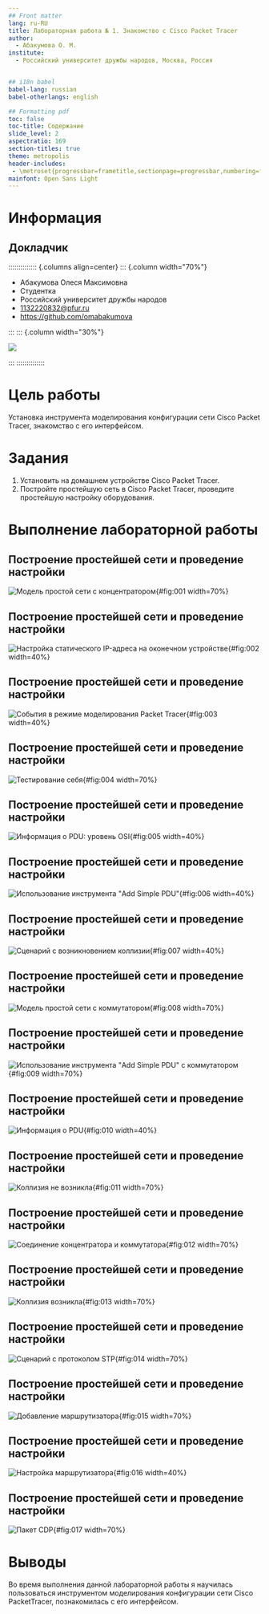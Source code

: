 ```yaml
---
## Front matter
lang: ru-RU
title: Лабораторная работа № 1. Знакомство с Cisco Packet Tracer
author:
  - Абакумова О. М.
institute:
  - Российский университет дружбы народов, Москва, Россия


## i18n babel
babel-lang: russian
babel-otherlangs: english

## Formatting pdf
toc: false
toc-title: Содержание
slide_level: 2
aspectratio: 169
section-titles: true
theme: metropolis
header-includes:
 - \metroset{progressbar=frametitle,sectionpage=progressbar,numbering=fraction}
mainfont: Open Sans Light
---
```


# Информация

## Докладчик

:::::::::::::: {.columns align=center}
::: {.column width="70%"}

  * Абакумова Олеся Максимовна
  * Студентка
  * Российский университет дружбы народов
  * 1132220832@pfur.ru
  * <https://github.com/omabakumova>

:::
::: {.column width="30%"}

![](./image/abakumova.png)

:::
::::::::::::::

# Цель работы

Установка инструмента моделирования конфигурации сети Cisco Packet
Tracer, знакомство с его интерфейсом.

# Задания 

1. Установить на домашнем устройстве Cisco Packet Tracer.
2. Постройте простейшую сеть в Cisco Packet Tracer, проведите простейшую
настройку оборудования.

# Выполнение лабораторной работы

## Построение простейшей сети и проведение настройки

![Модель простой сети с концентратором](image/1.png){#fig:001 width=70%}

## Построение простейшей сети и проведение настройки

![Настройка статического IP-адреса на оконечном устройстве](image/2.png){#fig:002 width=40%}

## Построение простейшей сети и проведение настройки

![События в режиме моделирования Packet Tracer](image/3.png){#fig:003 width=40%}

## Построение простейшей сети и проведение настройки

![Тестирование себя](image/4.png){#fig:004 width=70%}

## Построение простейшей сети и проведение настройки

![Информация о PDU: уровень OSI](image/5.png){#fig:005 width=40%}

## Построение простейшей сети и проведение настройки

![Использование инструмента "Add Simple PDU"](image/6.png){#fig:006 width=40%}

## Построение простейшей сети и проведение настройки

![Сценарий с возникновением коллизии](image/7.png){#fig:007 width=40%}

## Построение простейшей сети и проведение настройки

![Модель простой сети с коммутатором](image/8.png){#fig:008 width=70%}

## Построение простейшей сети и проведение настройки

![Использование инструмента "Add Simple PDU" с коммутатором](image/9.png){#fig:009 width=70%}

## Построение простейшей сети и проведение настройки

![Информация о PDU](image/10.png){#fig:010 width=40%}

## Построение простейшей сети и проведение настройки

![Коллизия не возникла](image/11.png){#fig:011 width=70%}

## Построение простейшей сети и проведение настройки

![Соединение концентратора и коммутатора](image/12.png){#fig:012 width=70%}

## Построение простейшей сети и проведение настройки

![Коллизия возникла](image/13.png){#fig:013 width=70%}

## Построение простейшей сети и проведение настройки

![Сценарий с протоколом STP](image/14.png){#fig:014 width=70%}

## Построение простейшей сети и проведение настройки

![Добавление маршрутизатора](image/15.png){#fig:015 width=70%}

## Построение простейшей сети и проведение настройки

![Настройка маршрутизатора](image/16.png){#fig:016 width=40%}

## Построение простейшей сети и проведение настройки

![Пакет CDP](image/17.png){#fig:017 width=70%}


# Выводы

Во время выполнения данной лабораторной работы я научилась пользоваться инструментом моделирования конфигурации сети Cisco PacketTracer, познакомилась с его интерфейсом.

